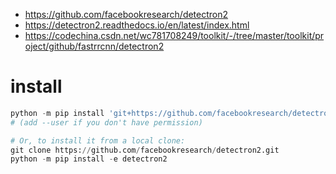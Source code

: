 - https://github.com/facebookresearch/detectron2
- https://detectron2.readthedocs.io/en/latest/index.html
- https://codechina.csdn.net/wc781708249/toolkit/-/tree/master/toolkit/project/github/fastrrcnn/detectron2

# install
```py
python -m pip install 'git+https://github.com/facebookresearch/detectron2.git'
# (add --user if you don't have permission)

# Or, to install it from a local clone:
git clone https://github.com/facebookresearch/detectron2.git
python -m pip install -e detectron2
```